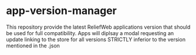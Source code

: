 # app-version-manager
This repository provide the latest ReliefWeb applications version that should be used for full compatibility. 
Apps will diplsay a modal requesting an update linking to the store for all versions STRICTLY inferior to the version mentioned in the .json 
